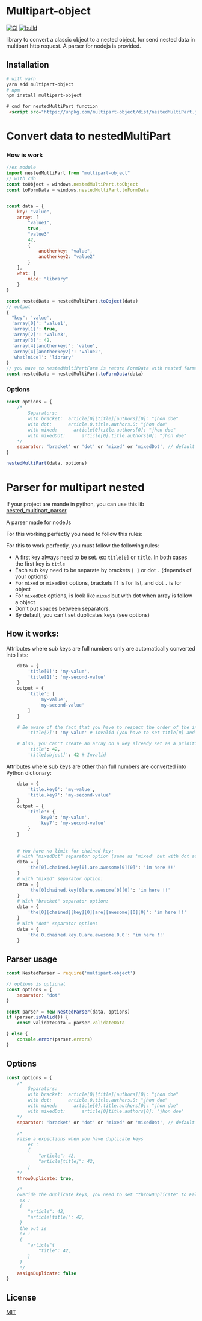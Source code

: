 # Multipart-object
[![CI](https://github.com/remigermain/multipart-object/actions/workflows/node.js.yml/badge.svg)](https://github.com/remigermain/multipart-object/actions/workflows/node.js.yml)
[![build](https://img.shields.io/npm/v/multipart-object)](https://www.npmjs.com/package/multipart-object)

library to convert a classic object to a nested object, for send nested data in multipart http request.
A parser for nodejs is provided.

## Installation

```bash
# with yarn
yarn add multipart-object
# npm
npm install multipart-object
```
```html
# cnd for nestedMultiPart function
 <script src="https://unpkg.com/multipart-object/dist/nestedMultiPart.js" defer></script>
```



# Convert data to nestedMultiPart

### How is work
```js
//es module
import nestedMultiPart from "multipart-object"
// with cdn
const toObject = windows.nestedMultiPart.toObject
const toFormData = windows.nestedMultiPart.toFormData


const data = {
    key: "value",
    array: [
        "value1",
        true,
        "value3"
        42,
        {
            anotherkey: "value",
            anotherkey2: "value2"
        }
    ],
    what: {
        nice: "library"
    }
}

const nestedData = nestedMultiPart.toObject(data)
// output
{
  "key": 'value',
  'array[0]': 'value1',
  'array[1]': true,
  'array[2]': 'value3',
  'array[3]': 42,
  'array[4][anotherkey]': 'value',
  'array[4][anotherkey2]': 'value2',
  'what[nice]': 'library'
}
// you have to nestedMultiPartForm is return FormData with nested formated
const nestedData = nestedMultiPart.toFormData(data)

```

### Options
```js
const options = {
	/*
		Separators:
		with bracket:  article[0][title][authors][0]: "jhon doe"
		with dot:      article.0.title.authors.0: "jhon doe"
		with mixed:      article[0]title.authors[0]: "jhon doe"
		with mixedDot:      article[0].title.authors[0]: "jhon doe"
	*/
	separator: 'bracket' or 'dot' or 'mixed' or 'mixedDot', // default is bracket
}

nestedMultiPart(data, options)
```

# Parser for multipart nested
If your project are mande in python, you can use this lib
[nested_multipart_parser](https://github.com/remigermain/nested-multipart-parser)

A parser made for nodeJs

For this working perfectly you need to follow this rules:


For this to work perfectly, you must follow the following rules:

- A first key always need to be set. ex: `title[0]` or `title`. In both cases the first key is `title`
- Each sub key need to be separate by brackets `[ ]` or dot `.` (depends of your options)
- For `mixed` or `mixedDot` options, brackets `[]` is for list, and dot `.` is for object
- For `mixedDot` options, is look like `mixed` but with dot when array is follow a object
- Don't put spaces between separators.
- By default, you can't set duplicates keys (see options)
  
## How it works:

Attributes where sub keys are full numbers only are automatically converted into lists:

```python
	data = {
		'title[0]': 'my-value',
		'title[1]': 'my-second-value'
	}
	output = {
		'title': [
			'my-value',
			'my-second-value'
		]
	}

	# Be aware of the fact that you have to respect the order of the indices for arrays, thus 
    	'title[2]': 'my-value' # Invalid (you have to set title[0] and title[1] before)

    # Also, you can't create an array on a key already set as a prinitive value (int, boolean or string):
		'title': 42,
		'title[object]': 42 # Invalid
```



Attributes where sub keys are other than full numbers are converted into Python dictionary:

```python
	data = {
		'title.key0': 'my-value',
		'title.key7': 'my-second-value'
	}
	output = {
		'title': {
			'key0': 'my-value',
			'key7': 'my-second-value'
		}
	}
    

    # You have no limit for chained key:
	# with "mixedDot" separator option (same as 'mixed' but with dot after list to object):
	data = {
		'the[0].chained.key[0].are.awesome[0][0]': 'im here !!'
	}
	# with "mixed" separator option:
	data = {
		'the[0]chained.key[0]are.awesome[0][0]': 'im here !!'
	}
	# With "bracket" separator option:
	data = {
		'the[0][chained][key][0][are][awesome][0][0]': 'im here !!'
	}
	# With "dot" separator option:
	data = {
		'the.0.chained.key.0.are.awesome.0.0': 'im here !!'
	}
```



## Parser usage
```js
const NestedParser = require('multipart-object')

// options is optional
const options = {
    separator: "dot"
}

const parser = new NestedParser(data, options)
if (parser.isValid()) {
    const validateData = parser.validateData

} else {
    console.error(parser.errors)
}
```

## Options

```js
const options = {
	/*
		Separators:
		with bracket:  article[0][title][authors][0]: "jhon doe"
		with dot:      article.0.title.authors.0: "jhon doe"
		with mixed:      article[0].title.authors[0]: "jhon doe"
		with mixedDot:      article[0]title.authors[0]: "jhon doe"
	*/
	separator: 'bracket' or 'dot' or 'mixed' or 'mixedDot', // default is bracket

    /*
    raise a expections when you have duplicate keys
	    ex :
	    {
		    "article": 42,
	    	"article[title]": 42,
	    } 
    */
	throwDuplicate: true,

	/*
    overide the duplicate keys, you need to set "throwDuplicate" to False
	 ex :
	 {
		"article": 42,
		"article[title]": 42,
	 }
	 the out is
	 ex :
	 {
		"article"{
	 		"title": 42,
		}
	 }
     */
	assignDuplicate: false
}
```

## License

[MIT](https://github.com/remigermain/multipart-object/blob/main/LICENSE)
